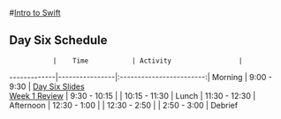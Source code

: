 #[Intro to Swift](https://github.com/upperlinecode/intro-to-swift)
## Day Six Schedule
 	           |	Time           | Activity                 |
-------------|----------------|:------------------------:|
 Morning	    |  9:00 - 9:30   | [Day Six Slides]()<br>[Week 1 Review]()
        	    |  9:30 - 10:15  | 
             |  10:15 - 11:30 | 
 Lunch       |  11:30 - 12:30 | 
 Afternoon   |  12:30 - 1:00  | 
             |  12:30 - 2:50  | 
       	     |  2:50 - 3:00   | Debrief
